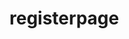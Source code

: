 # registerpage
<!--TO DO LIST -->
  <!-- nog steeds te controleren met Database !!! -->
  <!-- api-key aan user koppelen -->
  